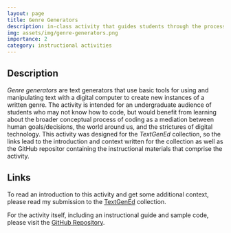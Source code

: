 ```yaml
---
layout: page
title: Genre Generators
description: in-class activity that guides students through the process of designing genre generators, which can help students understand the process of programming without having to actually code
img: assets/img/genre-generators.png
importance: 2
category: instructional activities
---
```

## Description
<p><em>Genre generators</em> are text generators that use basic tools for using and manipulating text with a digital computer to create new instances of a written genre. The activity is intended for an undergraduate audience of students who may not know how to code, but would benefit from learning about the broader conceptual process of coding as a mediation between human goals/decisions, the world around us, and the strictures of digital technology. This activity was designed for the <em>TextGenEd</em> collection, so the links lead to the introduction and context written for the collection as well as the GitHub repositor containing the instructional materials that comprise the activity.</p>

## Links
 <p>To read an introduction to this activity and get some additional context, please read my submission to the <a href="https://wac.colostate.edu/repository/collections/textgened/rhetorical-engagements/genre-generators/">TextGenEd</a> collection.</p>
 <p>For the activity itself, including an instructional guide and sample code, please visit the <a href="https://github.com/addeldin/genre-generators">GitHub Repository</a>.</p>
